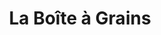 ---
title: "La Boîte à Grains"
url: /gatineau/la-boite-a-grains-boulevard-greber/
shop: supermarket
---